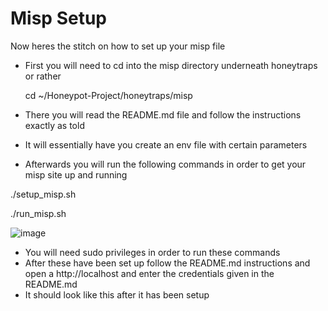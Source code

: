 # Misp Setup

Now heres the stitch on how to set up your misp file
- First you will need to cd into the misp directory underneath honeytraps or rather

    cd ~/Honeypot-Project/honeytraps/misp
- There you will read the README.md file and follow the instructions exactly as told
- It will essentially have you create an env file with certain parameters
- Afterwards you will run the following commands in order to get your misp site up and running

./setup_misp.sh

./run_misp.sh

![image](https://github.com/rainyjluke/HoneyHomeLab/assets/119358099/f0c8f35e-e9ae-41ae-8499-7bd4c71fe340)


- You will need sudo privileges in order to run these commands
- After these have been set up follow the README.md instructions and open a http://localhost and enter the credentials given in the README.md
- It should look like this after it has been setup
